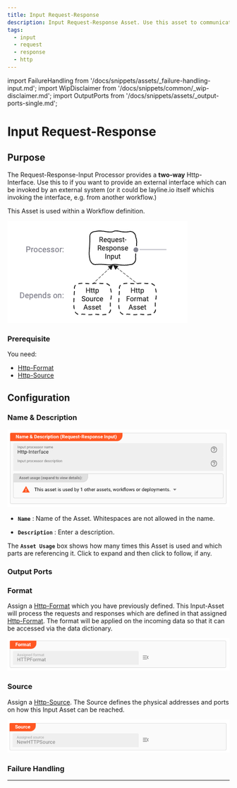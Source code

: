 ```yaml
---
title: Input Request-Response
description: Input Request-Response Asset. Use this asset to communicate with two-way APIs, e.g. ReST.
tags:
  - input
  - request
  - response
  - http
---
```


import FailureHandling from '/docs/snippets/assets/_failure-handling-input.md';
import WipDisclaimer from '/docs/snippets/common/_wip-disclaimer.md';
import OutputPorts from '/docs/snippets/assets/_output-ports-single.md';

# Input Request-Response

## Purpose

The Request-Response-Input Processor provides a **two-way** Http-Interface.
Use this to if you want to provide an external interface which can be invoked by an external system (or it could be layline.io itself whichis invoking the interface, e.g. from another workflow.)

This Asset is used within a Workflow definition.

![](.asset-input-request-response_images/600fe3e8.png)

### Prerequisite

You need:

* [Http-Format](/docs/assets/formats/asset-format-http)
* [Http-Source](/docs/assets/sources/asset-source-http)

## Configuration

### Name & Description

![Name & Description (Input Request-Response)](.asset-input-request-response_images/ab452d78.png)

* **`Name`** : Name of the Asset. Whitespaces are not allowed in the name.

* **`Description`** : Enter a description.

The **`Asset Usage`** box shows how many times this Asset is used and which parts are referencing it. Click to expand
and then click to follow, if any.

### Output Ports

<OutputPorts></OutputPorts>

### Format

Assign a [Http-Format](/docs/assets/formats/asset-format-http) which you have previously defined.
This Input-Asset will process the requests and responses which are defined in that assigned [Http-Format](/docs/assets/formats/asset-format-http).
The format will be applied on the incoming data so that it can be accessed via the data dictionary.

![Format Assignment (Input Request-Response)](.asset-input-request-response_images/4a80984c.png)

### Source

Assign a [Http-Source](/docs/assets/sources/asset-source-http).
The Source defines the physical addresses and ports on how this Input Asset can be reached.

![Source Assignment (Input Request-Response)](.asset-input-request-response_images/11611cf6.png)

### Failure Handling

<FailureHandling></FailureHandling>

---

<WipDisclaimer></WipDisclaimer>
